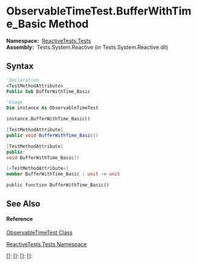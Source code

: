 # ObservableTimeTest.BufferWithTime\_Basic Method

**Namespace:**  [ReactiveTests.Tests](ReactiveTests.Tests\ReactiveTests.Tests.md)  
**Assembly:**  Tests.System.Reactive (in Tests.System.Reactive.dll)

## Syntax

```vb
'Declaration
<TestMethodAttribute> _
Public Sub BufferWithTime_Basic
```

```vb
'Usage
Dim instance As ObservableTimeTest

instance.BufferWithTime_Basic()
```

```csharp
[TestMethodAttribute]
public void BufferWithTime_Basic()
```

```c++
[TestMethodAttribute]
public:
void BufferWithTime_Basic()
```

```fsharp
[<TestMethodAttribute>]
member BufferWithTime_Basic : unit -> unit 
```

```jscript
public function BufferWithTime_Basic()
```

## See Also

#### Reference

[ObservableTimeTest Class](ObservableTimeTest\ObservableTimeTest.md)

[ReactiveTests.Tests Namespace](ReactiveTests.Tests\ReactiveTests.Tests.md)

[]: 
[]: 
[]: 
[]: 